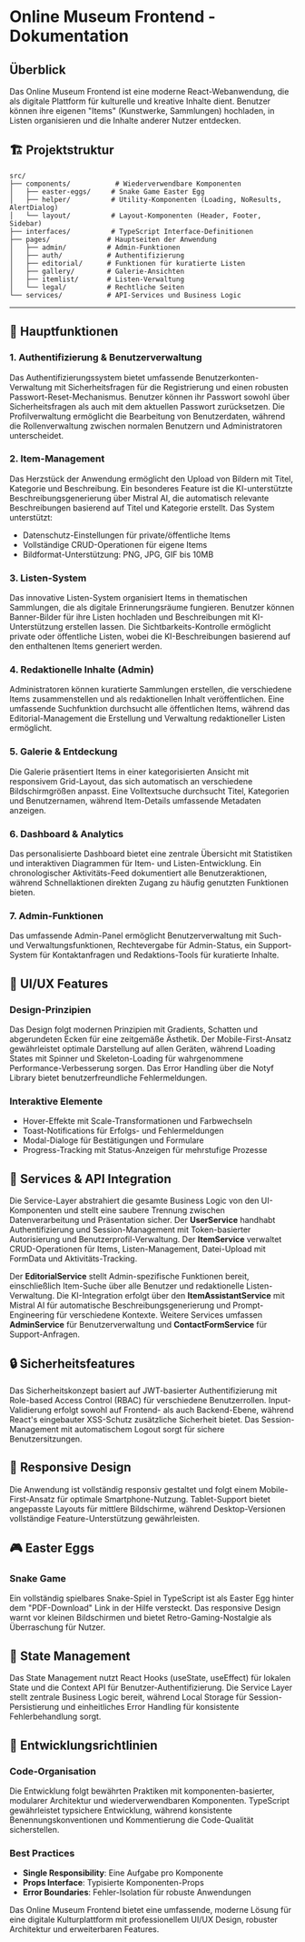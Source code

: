 # Online Museum Frontend - Dokumentation

## Überblick

Das Online Museum Frontend ist eine moderne React-Webanwendung, die als digitale Plattform für kulturelle und kreative Inhalte dient. Benutzer können ihre eigenen "Items" (Kunstwerke, Sammlungen) hochladen, in Listen organisieren und die Inhalte anderer Nutzer entdecken.

## 🏗 Projektstruktur

```
src/
├── components/           # Wiederverwendbare Komponenten
│   ├── easter-eggs/     # Snake Game Easter Egg
│   ├── helper/          # Utility-Komponenten (Loading, NoResults, AlertDialog)
│   └── layout/          # Layout-Komponenten (Header, Footer, Sidebar)
├── interfaces/          # TypeScript Interface-Definitionen
├── pages/              # Hauptseiten der Anwendung
│   ├── admin/          # Admin-Funktionen
│   ├── auth/           # Authentifizierung
│   ├── editorial/      # Funktionen für kuratierte Listen
│   ├── gallery/        # Galerie-Ansichten
│   ├── itemlist/       # Listen-Verwaltung
│   └── legal/          # Rechtliche Seiten
└── services/           # API-Services und Business Logic
```

---

## 🎯 Hauptfunktionen

### 1. Authentifizierung & Benutzerverwaltung
Das Authentifizierungssystem bietet umfassende Benutzerkonten-Verwaltung mit Sicherheitsfragen für die Registrierung und einen robusten Passwort-Reset-Mechanismus. Benutzer können ihr Passwort sowohl über Sicherheitsfragen als auch mit dem aktuellen Passwort zurücksetzen. Die Profilverwaltung ermöglicht die Bearbeitung von Benutzerdaten, während die Rollenverwaltung zwischen normalen Benutzern und Administratoren unterscheidet.

### 2. Item-Management
Das Herzstück der Anwendung ermöglicht den Upload von Bildern mit Titel, Kategorie und Beschreibung. Ein besonderes Feature ist die KI-unterstützte Beschreibungsgenerierung über Mistral AI, die automatisch relevante Beschreibungen basierend auf Titel und Kategorie erstellt. Das System unterstützt:

- Datenschutz-Einstellungen für private/öffentliche Items
- Vollständige CRUD-Operationen für eigene Items
- Bildformat-Unterstützung: PNG, JPG, GIF bis 10MB

### 3. Listen-System
Das innovative Listen-System organisiert Items in thematischen Sammlungen, die als digitale Erinnerungsräume fungieren. Benutzer können Banner-Bilder für ihre Listen hochladen und Beschreibungen mit KI-Unterstützung erstellen lassen. Die Sichtbarkeits-Kontrolle ermöglicht private oder öffentliche Listen, wobei die KI-Beschreibungen basierend auf den enthaltenen Items generiert werden.

### 4. Redaktionelle Inhalte (Admin)
Administratoren können kuratierte Sammlungen erstellen, die verschiedene Items zusammenstellen und als redaktionellen Inhalt veröffentlichen. Eine umfassende Suchfunktion durchsucht alle öffentlichen Items, während das Editorial-Management die Erstellung und Verwaltung redaktioneller Listen ermöglicht.

### 5. Galerie & Entdeckung
Die Galerie präsentiert Items in einer kategorisierten Ansicht mit responsivem Grid-Layout, das sich automatisch an verschiedene Bildschirmgrößen anpasst. Eine Volltextsuche durchsucht Titel, Kategorien und Benutzernamen, während Item-Details umfassende Metadaten anzeigen.

### 6. Dashboard & Analytics
Das personalisierte Dashboard bietet eine zentrale Übersicht mit Statistiken und interaktiven Diagrammen für Item- und Listen-Entwicklung. Ein chronologischer Aktivitäts-Feed dokumentiert alle Benutzeraktionen, während Schnellaktionen direkten Zugang zu häufig genutzten Funktionen bieten.

### 7. Admin-Funktionen
Das umfassende Admin-Panel ermöglicht Benutzerverwaltung mit Such- und Verwaltungsfunktionen, Rechtevergabe für Admin-Status, ein Support-System für Kontaktanfragen und Redaktions-Tools für kuratierte Inhalte.

## 🎨 UI/UX Features

### Design-Prinzipien
Das Design folgt modernen Prinzipien mit Gradients, Schatten und abgerundeten Ecken für eine zeitgemäße Ästhetik. Der Mobile-First-Ansatz gewährleistet optimale Darstellung auf allen Geräten, während Loading States mit Spinner und Skeleton-Loading für wahrgenommene Performance-Verbesserung sorgen. Das Error Handling über die Notyf Library bietet benutzerfreundliche Fehlermeldungen.

### Interaktive Elemente
- Hover-Effekte mit Scale-Transformationen und Farbwechseln
- Toast-Notifications für Erfolgs- und Fehlermeldungen
- Modal-Dialoge für Bestätigungen und Formulare
- Progress-Tracking mit Status-Anzeigen für mehrstufige Prozesse

## 🔧 Services & API Integration

Die Service-Layer abstrahiert die gesamte Business Logic von den UI-Komponenten und stellt eine saubere Trennung zwischen Datenverarbeitung und Präsentation sicher. Der **UserService** handhabt Authentifizierung und Session-Management mit Token-basierter Autorisierung und Benutzerprofil-Verwaltung. Der **ItemService** verwaltet CRUD-Operationen für Items, Listen-Management, Datei-Upload mit FormData und Aktivitäts-Tracking.

Der **EditorialService** stellt Admin-spezifische Funktionen bereit, einschließlich Item-Suche über alle Benutzer und redaktionelle Listen-Verwaltung. Die KI-Integration erfolgt über den **ItemAssistantService** mit Mistral AI für automatische Beschreibungsgenerierung und Prompt-Engineering für verschiedene Kontexte. Weitere Services umfassen **AdminService** für Benutzerverwaltung und **ContactFormService** für Support-Anfragen.

## 🔒 Sicherheitsfeatures

Das Sicherheitskonzept basiert auf JWT-basierter Authentifizierung mit Role-based Access Control (RBAC) für verschiedene Benutzerrollen. Input-Validierung erfolgt sowohl auf Frontend- als auch Backend-Ebene, während React's eingebauter XSS-Schutz zusätzliche Sicherheit bietet. Das Session-Management mit automatischem Logout sorgt für sichere Benutzersitzungen.

## 📱 Responsive Design

Die Anwendung ist vollständig responsiv gestaltet und folgt einem Mobile-First-Ansatz für optimale Smartphone-Nutzung. Tablet-Support bietet angepasste Layouts für mittlere Bildschirme, während Desktop-Versionen vollständige Feature-Unterstützung gewährleisten.

## 🎮 Easter Eggs

### Snake Game
Ein vollständig spielbares Snake-Spiel in TypeScript ist als Easter Egg hinter dem "PDF-Download" Link in der Hilfe versteckt. Das responsive Design warnt vor kleinen Bildschirmen und bietet Retro-Gaming-Nostalgie als Überraschung für Nutzer.

## 🔄 State Management

Das State Management nutzt React Hooks (useState, useEffect) für lokalen State und die Context API für Benutzer-Authentifizierung. Die Service Layer stellt zentrale Business Logic bereit, während Local Storage für Session-Persistierung und einheitliches Error Handling für konsistente Fehlerbehandlung sorgt.

## 📝 Entwicklungsrichtlinien

### Code-Organisation
Die Entwicklung folgt bewährten Praktiken mit komponenten-basierter, modularer Architektur und wiederverwendbaren Komponenten. TypeScript gewährleistet typsichere Entwicklung, während konsistente Benennungskonventionen und Kommentierung die Code-Qualität sicherstellen.

### Best Practices
- **Single Responsibility**: Eine Aufgabe pro Komponente
- **Props Interface**: Typisierte Komponenten-Props
- **Error Boundaries**: Fehler-Isolation für robuste Anwendungen

Das Online Museum Frontend bietet eine umfassende, moderne Lösung für eine digitale Kulturplattform mit professionellem UI/UX Design, robuster Architektur und erweiterbaren Features.
